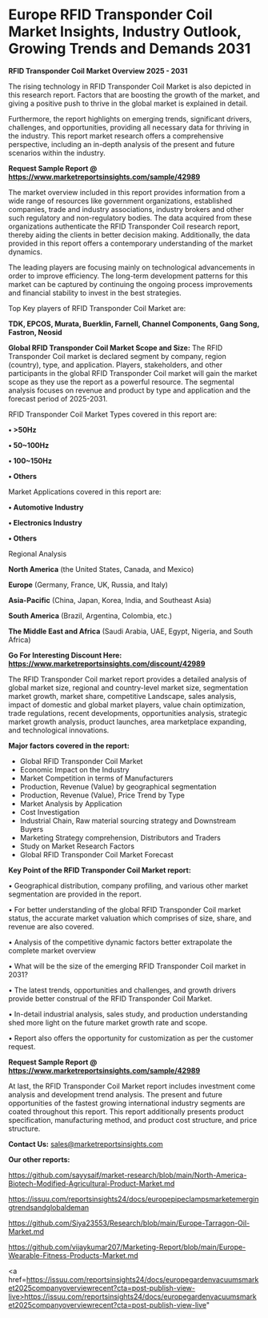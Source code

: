 # Europe RFID Transponder Coil Market Insights, Industry Outlook, Growing Trends and Demands 2031

<Strong> RFID Transponder Coil Market Overview 2025 - 2031</strong>

The rising technology in RFID Transponder Coil Market is also depicted in this research report. Factors that are boosting the growth of the market, and giving a positive push to thrive in the global market is explained in detail.

Furthermore, the report highlights on emerging trends, significant drivers, challenges, and opportunities, providing all necessary data for thriving in the industry. This report market research offers a comprehensive perspective, including an in-depth analysis of the present and future scenarios within the industry.

<strong>Request Sample Report @ <a href=https://www.marketreportsinsights.com/sample/42989>https://www.marketreportsinsights.com/sample/42989</a></strong>

The market overview included in this report provides information from a wide range of resources like government organizations, established companies, trade and industry associations, industry brokers and other such regulatory and non-regulatory bodies. The data acquired from these organizations authenticate the RFID Transponder Coil research report, thereby aiding the clients in better decision making. Additionally, the data provided in this report offers a contemporary understanding of the market dynamics.

The leading players are focusing mainly on technological advancements in order to improve efficiency. The long-term development patterns for this market can be captured by continuing the ongoing process improvements and financial stability to invest in the best strategies.

Top Key players of RFID Transponder Coil Market are:

<strong>TDK, EPCOS, Murata, Buerklin, Farnell, Channel Components, Gang Song, Fastron, Neosid</strong>

<strong><b>Global RFID Transponder Coil Market Scope and Size:</b></strong>
The RFID Transponder Coil market is declared segment by company, region (country), type, and application. Players, stakeholders, and other participants in the global RFID Transponder Coil market will gain the market scope as they use the report as a powerful resource. The segmental analysis focuses on revenue and product by type and application and the forecast period of 2025-2031.

RFID Transponder Coil Market Types covered in this report are:

<strong>•  >50Hz

•  50~100Hz

•  100~150Hz

•  Others</strong>

Market Applications covered in this report are:

<strong>•  Automotive Industry

•  Electronics Industry

•  Others</strong> 

Regional Analysis

<strong>North America</strong> (the United States, Canada, and Mexico)

<strong>Europe</strong> (Germany, France, UK, Russia, and Italy)

<strong>Asia-Pacific</strong> (China, Japan, Korea, India, and Southeast Asia)

<strong>South America</strong> (Brazil, Argentina, Colombia, etc.)

<strong>The Middle East and Africa</strong> (Saudi Arabia, UAE, Egypt, Nigeria, and South Africa)

<strong>Go For Interesting Discount Here: <a href=https://www.marketreportsinsights.com/discount/42989>https://www.marketreportsinsights.com/discount/42989</a></strong>

The RFID Transponder Coil market report provides a detailed analysis of global market size, regional and country-level market size, segmentation market growth, market share, competitive Landscape, sales analysis, impact of domestic and global market players, value chain optimization, trade regulations, recent developments, opportunities analysis, strategic market growth analysis, product launches, area marketplace expanding, and technological innovations.

<strong><b>Major factors covered in the report:</b></strong>
<ul>
  <li>Global RFID Transponder Coil Market </li>
  <li>Economic Impact on the Industry</li>
  <li>Market Competition in terms of Manufacturers</li>
  <li>Production, Revenue (Value) by geographical segmentation</li>
  <li>Production, Revenue (Value), Price Trend by Type</li>
  <li>Market Analysis by Application</li>
  <li>Cost Investigation</li>
  <li>Industrial Chain, Raw material sourcing strategy and Downstream Buyers</li>
  <li>Marketing Strategy comprehension, Distributors and Traders</li>
  <li>Study on Market Research Factors</li>
  <li>Global RFID Transponder Coil Market Forecast</li>
</ul>

<strong><b>Key Point of the RFID Transponder Coil Market report:</b></strong>

• Geographical distribution, company profiling, and various other market segmentation are provided in the report.

• For better understanding of the global RFID Transponder Coil market status, the accurate market valuation which comprises of size, share, and revenue are also covered.

• Analysis of the competitive dynamic factors better extrapolate the complete market overview

• What will be the size of the emerging RFID Transponder Coil market in 2031?

• The latest trends, opportunities and challenges, and growth drivers provide better construal of the RFID Transponder Coil Market.

• In-detail industrial analysis, sales study, and production understanding shed more light on the future market growth rate and scope.

• Report also offers the opportunity for customization as per the customer request.

<strong>Request Sample Report @ <a href=https://www.marketreportsinsights.com/sample/42989>https://www.marketreportsinsights.com/sample/42989</a></strong>

At last, the RFID Transponder Coil Market report includes investment come analysis and development trend analysis. The present and future opportunities of the fastest growing international industry segments are coated throughout this report. This report additionally presents product specification, manufacturing method, and product cost structure, and price structure.

<strong>Contact Us:</strong>
sales@marketreportsinsights.com

<strong>Our other reports:</strong>

<a href=https://github.com/sayysaif/market-research/blob/main/North-America-Biotech-Modified-Agricultural-Product-Market.md>https://github.com/sayysaif/market-research/blob/main/North-America-Biotech-Modified-Agricultural-Product-Market.md</a>

<a href=https://issuu.com/reportsinsights24/docs/europepipeclampsmarketemergingtrendsandglobaldeman>https://issuu.com/reportsinsights24/docs/europepipeclampsmarketemergingtrendsandglobaldeman</a>

<a href=https://github.com/Siya23553/Research/blob/main/Europe-Tarragon-Oil-Market.md>https://github.com/Siya23553/Research/blob/main/Europe-Tarragon-Oil-Market.md</a>

<a href=https://github.com/vijaykumar207/Marketing-Report/blob/main/Europe-Wearable-Fitness-Products-Market.md>https://github.com/vijaykumar207/Marketing-Report/blob/main/Europe-Wearable-Fitness-Products-Market.md</a>

<a href=https://issuu.com/reportsinsights24/docs/europegardenvacuumsmarket2025companyoverviewrecent?cta=post-publish-view-live>https://issuu.com/reportsinsights24/docs/europegardenvacuumsmarket2025companyoverviewrecent?cta=post-publish-view-live</a>"
